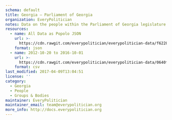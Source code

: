 ```yaml
---
schema: default
title: Georgia — Parliament of Georgia
organization: EveryPolitician
notes: Data on the people within the Parliament of Georgia legislature of Georgia.
resources:
  - name: All Data as Popolo JSON
    url: >-
      https://cdn.rawgit.com/everypolitician/everypolitician-data/f6228e9a986d50f404ef6ab073cffd63943f6744/data/Georgia/Parliament/ep-popolo-v1.0.json
    format: json
  - name: 2012-10-20 to 2016-10-01
    url: >-
      https://cdn.rawgit.com/everypolitician/everypolitician-data/0640facb22f61f56e76789b3a7c809f443df15de/data/Georgia/Parliament/term-8.csv
    format: csv
last_modified: 2017-04-09T13:04:51
license: ''
category:
  - Georgia
  - People
  - Groups & Bodies
maintainer: EveryPolitician
maintainer_email: team@everypolitician.org
more_info: http://docs.everypolitician.org
---
```

